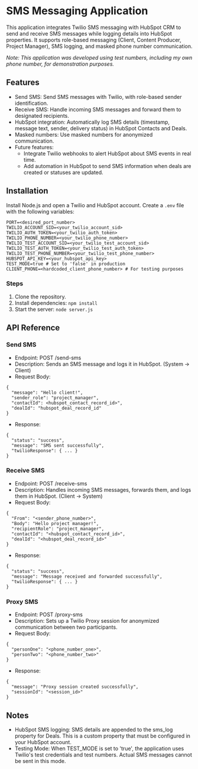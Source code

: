 # SMS Messaging Application
This application integrates Twilio SMS messaging with HubSpot CRM to send and receive SMS messages while logging details into HubSpot properties. It supports role-based messaging (Client, Content Producer, Project Manager), SMS logging, and masked phone number communication.

*Note: This application was developed using test numbers, including my own phone number, for demonstration purposes.*

## Features
* Send SMS: Send SMS messages with Twilio, with role-based sender identification.
* Receive SMS: Handle incoming SMS messages and forward them to designated recipients.
* HubSpot integration: Automatically log SMS details (timestamp, message text, sender, delivery status) in HubSpot Contacts and Deals.
* Masked numbers: Use masked numbers for anonymized communication.
* Future features:
  * Integrate Twilio webhooks to alert HubSpot about SMS events in real time.
  * Add automation in HubSpot to send SMS information when deals are created or statuses are updated.

## Installation
Install Node.js and open a Twilio and HubSpot account. Create a ```.env``` file with the following variables:
```
PORT=<desired_port_number>
TWILIO_ACCOUNT_SID=<your_twilio_account_sid>
TWILIO_AUTH_TOKEN=<your_twilio_auth_token>
TWILIO_PHONE_NUMBER=<your_twilio_phone_number>
TWILIO_TEST_ACCOUNT_SID=<your_twilio_test_account_sid>
TWILIO_TEST_AUTH_TOKEN=<your_twilio_test_auth_token>
TWILIO_TEST_PHONE_NUMBER=<your_twilio_test_phone_number>
HUBSPOT_API_KEY=<your_hubspot_api_key>
TEST_MODE=true # Set to 'false' in production
CLIENT_PHONE=<hardcoded_client_phone_number> # For testing purposes
```
### Steps
1. Clone the repository.
2. Install dependencies:
    ```npm install```
3. Start the server:
    ```node server.js```

## API Reference
### Send SMS
* Endpoint: POST /send-sms
* Description: Sends an SMS message and logs it in HubSpot.   (System -> Client)
* Request Body:
```
{
  "message": "Hello client!",
  "sender_role": "project_manager",
  "contactId": <hubspot_contact_record_id>",
  "dealId": "hubspot_deal_record_id"
}
```
* Response:
```
{
  "status": "success",
  "message": "SMS sent successfully",
  "twilioResponse": { ... }
}
```
### Receive SMS
* Endpoint: POST /receive-sms
* Description: Handles incoming SMS messages, forwards them, and logs them in HubSpot. (Client -> System)
* Request Body:
```
{
  "From": "<sender_phone_number>",
  "Body": "Hello project manager!",
  "recipientRole": "project_manager",
  "contactId": "<hubspot_contact_record_id>",
  "dealId": "<hubspot_deal_record_id>"
}
```
* Response:
```
{
  "status": "success",
  "message": "Message received and forwarded successfully",
  "twilioResponse": { ... }  
}
```
### Proxy SMS
* Endpoint: POST /proxy-sms
* Description: Sets up a Twilio Proxy session for anonymized communication between two participants.
* Request Body:
```
{
  "personOne": "<phone_number_one>",
  "personTwo": "<phone_number_two>"
}
```
* Response:
```
{
  "message": "Proxy session created successfully",
  "sessionId": "<session_id>"
}
```
## Notes
* HubSpot SMS logging: SMS details are appended to the sms_log property for Deals. This is a custom property that must be configured in your HubSpot account.
* Testing Mode: When TEST_MODE is set to 'true', the application uses Twilio's test credentials and test numbers. Actual SMS messages cannot be sent in this mode.
